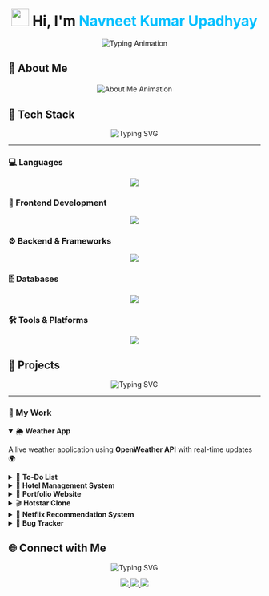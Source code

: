 <h1 align="center"> 
  <img src="https://media.giphy.com/media/hvRJCLFzcasrR4ia7z/giphy.gif" width="35"> 
  Hi, I'm <span style="color:#00C0FF">Navneet Kumar Upadhyay</span>  
</h1>

<p align="center">
  <img src="https://readme-typing-svg.herokuapp.com?font=Fira+Code&size=24&duration=3000&pause=1000&color=FF6B6B&center=true&vCenter=true&width=600&lines=🎓+B.Tech+Student+(2023–2027)+at+SRM+IST;💻+Frontend+Developer;🚀+Problem+Solver+%7C+Tech+Explorer;🌟+UI%2FUX+Design+Enthusiast;🔥+Always+learning+new+tech" alt="Typing Animation" />
</p>


## 🌟 About Me  

<p align="center" style="margin-top: 20px;">
  <img src="https://readme-typing-svg.herokuapp.com?font=Fira+Code&size=20&duration=3000&pause=1500&color=00C0FF&center=true&vCenter=true&multiline=true&width=1000&height=220&lines=🔹+Exploring+Frontend+Development+%26+DSA;🔹+Experienced+with+Python+%26+Web+Development+(CodSoft%2C+Vault+of+Codes);🔹+Strong+foundation+in+DBMS%2C+OS%2C+CN%2C+SQL%2C+MySQL%2C+PostgreSQL;🔹+Skilled+in+C%2B%2B%2C+Python%2C+HTML%2C+CSS%2C+JS%2C+Bootstrap%2C+Git+%26+GitHub;🔹+Love+solving+problems+%26+building+projects+🚀" alt="About Me Animation" />
</p>






## 🚀 Tech Stack  

<p align="center">
  <img src="https://readme-typing-svg.herokuapp.com?font=Fira+Code&weight=600&size=22&duration=3000&pause=800&color=00C0FF&center=true&vCenter=true&width=600&lines=💻+Languages;🎨+Frontend+Development;⚙️+Backend+%26+Frameworks;🗄️+Databases;🛠️+Tools+%26+Platforms" alt="Typing SVG" />
</p>

---

### 💻 Languages  
<p align="center">
  <img src="https://skillicons.dev/icons?i=html,css,js,php,python,cpp" />
</p>

### 🎨 Frontend Development  
<p align="center">
  <img src="https://skillicons.dev/icons?i=react,bootstrap,tailwind" />
</p>

### ⚙️ Backend & Frameworks  
<p align="center">
  <img src="https://skillicons.dev/icons?i=nodejs,express" />
</p>

### 🗄️ Databases  
<p align="center">
  <img src="https://skillicons.dev/icons?i=mysql,postgres" />
</p>

### 🛠️ Tools & Platforms  
<p align="center">
  <img src="https://skillicons.dev/icons?i=git,github,vscode,linux" />
</p>


## 🚀 Projects  

<p align="center">
  <img src="https://readme-typing-svg.herokuapp.com?font=Fira+Code&size=22&duration=2500&pause=1000&color=00C0FF&center=true&vCenter=true&width=600&lines=🌦+Weather+App;📝+To-Do+List;🏨+Hotel+Management+System;💼+Portfolio+Website;🎬+Hotstar+Clone;🍿+Netflix+Recommendation+System;🐞+Bug+Tracker" alt="Typing SVG" />
</p>

---

### 🌟 My Work  

<details open>
<summary>🌦 <b>Weather App</b></summary>
<p> A live weather application using <b>OpenWeather API</b> with real-time updates 🌍 </p>
</details>

<details>
<summary>📝 <b>To-Do List</b></summary>
<p> A task manager with <b>CRUD functionality</b> and responsive design ✅ </p>
</details>

<details>
<summary>🏨 <b>Hotel Management System</b></summary>
<p> A <b>DBMS-based project</b> to handle hotel bookings, customers, and staff 🏨 </p>
</details>

<details>
<summary>💼 <b>Portfolio Website</b></summary>
<p> Personal portfolio showcasing <b>skills, projects, and contact info</b> 🌐 </p>
</details>

<details>
<summary>🎬 <b>Hotstar Clone</b></summary>
<p> A <b>front-end clone</b> of Disney+ Hotstar with categories, autoplay, and responsive design 🎥 </p>
</details>

<details>
<summary>🍿 <b>Netflix Recommendation System</b></summary>
<p> A <b>machine learning project</b> that suggests movies based on user preferences 🤖 </p>
</details>

<details>
<summary>🐞 <b>Bug Tracker</b></summary>
<p> A <b>web-based system</b> for reporting, tracking, and managing software bugs with status updates 🐛 </p>
</details>





 




 ## 🌐 Connect with Me  

<p align="center">
  <img src="https://readme-typing-svg.herokuapp.com?font=Fira+Code&size=22&duration=2500&pause=1000&color=00C0FF&center=true&vCenter=true&width=600&lines=📧+Email;🔗+LinkedIn;💻+GitHub" alt="Typing SVG" />
</p>

<p align="center">
  <a href="mailto:upadhyaynaveentkumar@gmail.com">
    <img src="https://img.shields.io/badge/Email-D14836?style=for-the-badge&logo=gmail&logoColor=white" />
  </a>
  <a href="https://www.linkedin.com/in/navneet-kumar-upadhyay-321273253">
    <img src="https://img.shields.io/badge/LinkedIn-0A66C2?style=for-the-badge&logo=linkedin&logoColor=white" />
  </a>
  <a href="https://github.com/Navneet2004Kumar">
    <img src="https://img.shields.io/badge/GitHub-181717?style=for-the-badge&logo=github&logoColor=white" />
  </a>
</p>

